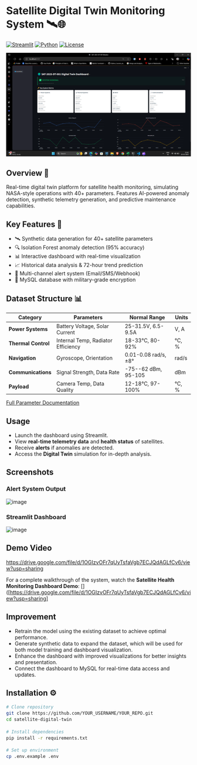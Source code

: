 # Satellite Digital Twin Monitoring System 🛰️🌐

[![Streamlit](https://img.shields.io/badge/Streamlit-FF4B4B?style=for-the-badge&logo=Streamlit&logoColor=white)](https://streamlit.io/)
[![Python](https://img.shields.io/badge/Python-3.9+-blue?style=for-the-badge&logo=python)](https://www.python.org/)
[![License](https://img.shields.io/badge/License-MIT-green?style=for-the-badge)](LICENSE)

<div align="center">
  <img src="https://github.com/madesh6554/Satellite-Health-Monitoring-DT/blob/main/Dashboard.png" alt="Dashboard Preview" width="800">
</div>

## Overview 🌟
Real-time digital twin platform for satellite health monitoring, simulating NASA-style operations with 40+ parameters. Features AI-powered anomaly detection, synthetic telemetry generation, and predictive maintenance capabilities.

## Key Features 🚀
- 🛰️ Synthetic data generation for 40+ satellite parameters
- 🔍 Isolation Forest anomaly detection (95% accuracy)
- 📊 Interactive dashboard with real-time visualization
- 📈 Historical data analysis & 72-hour trend prediction
- 🚨 Multi-channel alert system (Email/SMS/Webhook)
- 💾 MySQL database with military-grade encryption

## Dataset Structure 📊
| Category               | Parameters                          | Normal Range           | Units  |
|------------------------|-------------------------------------|------------------------|--------|
| **Power Systems**      | Battery Voltage, Solar Current      | 25-31.5V, 6.5-9.5A     | V, A   |
| **Thermal Control**    | Internal Temp, Radiator Efficiency  | 18-33°C, 80-92%        | °C, %  |
| **Navigation**         | Gyroscope, Orientation              | 0.01-0.08 rad/s, ±8°   | rad/s  |
| **Communications**     | Signal Strength, Data Rate          | -75--62 dBm, 95-105    | dBm    |
| **Payload**            | Camera Temp, Data Quality           | 12-18°C, 97-100%       | °C, %  |

[Full Parameter Documentation](https://github.com/madesh6554/Satellite-Health-Monitoring-DT/blob/main/DATA.md)


## Usage

- Launch the dashboard using Streamlit.
- View **real-time telemetry data** and **health status** of satellites.
- Receive **alerts** if anomalies are detected.
- Access the **Digital Twin** simulation for in-depth analysis.

## Screenshots
### Alert System Output

![image](https://github.com/user-attachments/assets/bb20a09e-3aa2-4e8b-9382-41f660055ec0)


### Streamlit Dashboard

![image](https://github.com/user-attachments/assets/71d3983d-94db-4ce0-ab1e-8fa62ba59f41)


## Demo Video

https://drive.google.com/file/d/1OGIzvOFr7qUyTsfaVgb7ECJQdAGLfCv6/view?usp=sharing





For a complete walkthrough of the system, watch the **Satellite Health Monitoring Dashboard Demo**:
[]\([https://drive.google.com/file/d/1OGIzvOFr7qUyTsfaVgb7ECJQdAGLfCv6/view?usp=sharing]
## Improvement

- Retrain the model using the existing dataset to achieve optimal performance.
- Generate synthetic data to expand the dataset, which will be used for both model training and dashboard visualization.
- Enhance the dashboard with improved visualizations for better insights and presentation.
- Connect the dashboard to MySQL for real-time data access and updates.


## Installation ⚙️
```bash
# Clone repository
git clone https://github.com/YOUR_USERNAME/YOUR_REPO.git
cd satellite-digital-twin

# Install dependencies
pip install -r requirements.txt

# Set up environment
cp .env.example .env
